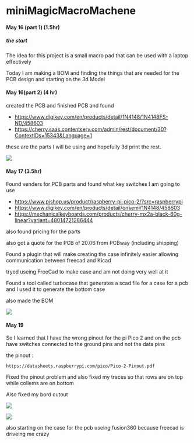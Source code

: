 # miniMagicMacroMachene

#### May 16 (part 1) (1.5hr)

##### the start

The idea for this project is a small macro pad that can be used with a laptop effectively

Today I am making a BOM and finding the things that are needed for the PCB design and starting on the 3d Model



#### May 16(part 2) (4 hr)

created the PCB and finished PCB and found 

- https://www.digikey.com/en/products/detail/1N4148/1N4148FS-ND/458603
- https://cherry.saas.contentserv.com/admin/rest/document/30?ContextIDs=15343&Language=1

these are the parts I will be using and hopefully 3d print the rest. 

![](https://hc-cdn.hel1.your-objectstorage.com/s/v3/2a4f2af618b56019a9ad0f7acd084e40a72afda3_image.png)



#### May 17 (3.5hr)

Found venders for PCB parts and found what key switches I am going to use

- https://www.pishop.us/product/raspberry-pi-pico-2/?src=raspberrypi
- https://www.digikey.com/en/products/detail/onsemi/1N4148/458603
- https://mechanicalkeyboards.com/products/cherry-mx2a-black-60g-linear?variant=48014721286444

also found pricing for the parts 

also got a quote for the PCB of 20.06 from PCBway (including shipping)

Found a plugin that will make creating the case infinitely easier allowing communication between freecad and Kicad 

tryed useing FreeCad to make case and am not doing very well at it 

Found a tool called turbocase that generates a scad file for a case for a pcb and I used it to generate the bottom case

also made the BOM

![](https://hc-cdn.hel1.your-objectstorage.com/s/v3/d4aed93295c08d1123759227e800be9debfb4fee_image.png)



#### May 19 

So I learned that I have the wrong pinout for the pi Pico 2 and on the pcb have switches connected to the ground pins and not the data pins

the pinout :

	https://datasheets.raspberrypi.com/pico/Pico-2-Pinout.pdf

Fixed the pinout problem and also fixed my traces so that rows are on top while collems are on bottom 

Also fixed my bord cutout 

![](https://hc-cdn.hel1.your-objectstorage.com/s/v3/f991de79bde488d023c933982953797590d9f2c7_image.png)


![](https://hc-cdn.hel1.your-objectstorage.com/s/v3/207465efb79e7bfdae7e1e5a1582351e55a2cdda_image.png)


also starting on the case for the pcb useing fusion360 because freecad is driveing me crazy
